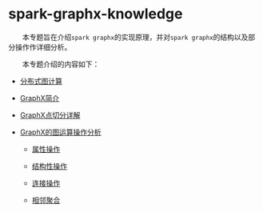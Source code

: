 # spark-graphx-knowledge

&emsp;&emsp;本专题旨在介绍`spark graphx`的实现原理，并对`spark graphx`的结构以及部分操作作详细分析。

&emsp;&emsp;本专题介绍的内容如下：


* [分布式图计算](parallel-graph-system.md)

* [GraphX简介](graphx-introduce.md)

* [GraphX点切分详解](vertex-cut.md)

* [GraphX的图运算操作分析](operators/readme.md)

    * [属性操作](operators/attributes.md)
    
    * [结构性操作](operators/structure.md)
    
    * [连接操作](operators/join.md)
    
    * [相邻聚合](operators/neighbor.md)

